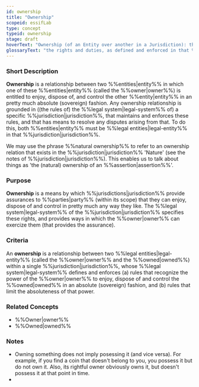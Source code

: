 ```yaml
---
id: ownership
title: "Ownership"
scopeid: essifLab
type: concept
typeid: ownership
stage: draft
hoverText: "Ownership (of an Entity over another in a Jurisdiction): the rights and duties, as defined and enforced in that Jurisdiction, of that Entity to enjoy, dispose of, and control the other Entity."
glossaryText: "the rights and duties, as defined and enforced in that %Jurisdiction%, of that %Entity% to enjoy, dispose of, and control the other %Entity%."
---
```


### Short Description
<!--REQUIRED--in 1-3 sentences that describe the concept to a layperson with reasonable accuracy.-->
**Ownership** is a relationship between two %%entities|entity%% in which one of these %%entities|entity%% (called the %%owner|owner%%) is entitled to enjoy, dispose of, and control the other %%entity|entity%% in an pretty much absolute (sovereign) fashion. Any ownership relationship is grounded in ((the rules of) the %%legal system|legal-system%% of) a specific %%jurisdiction|jurisdiction%%, that maintains and enforces these rules, and that has means to resolve any disputes arising from that. To do this, both %%entities|entity%% must be %%legal entities|legal-entity%% in that %%jurisdiction|jurisdiction%%.

We may use the phrase %%natural ownership%% to refer to an ownership relation that exists in the %%jurisdiction|jurisdiction%% 'Nature' (see the notes of %%jurisdiction|jurisdiction%%). This enables us to talk about things as 'the (natural) ownership of an %%assertion|assertion%%'.

### Purpose
**Ownership** is a means by which %%jurisdictions|jurisdiction%% provide assurances to %%parties|party%% (within its scope) that they can enjoy, dispose of and control in pretty much any way they like. The %%legal system|legal-system%% of the %%jurisdiction|jurisdiction%% specifies these rights, and provides ways in which the %%owner|owner%% can exercize them (that provides the assurance).

### Criteria
An **ownership** is a relationship between two %%legal entities|legal-entity%% (called the %%owner|owner%% and the %%owned|owned%%) within a single %%jurisdiction|jurisdiction%%, whose %%legal system|legal-system%% defines and enforces (a) rules that recognize the power of the %%owner|owner%% to enjoy, dispose of and control the %%owned|owned%% in an absolute (sovereign) fashion, and (b) rules that limit the absoluteness of that power.

### Related Concepts
- %%Owner|owner%%
- %%Owned|owned%%

### Notes
- Owning something does not imply posessing it (and vice versa). For example, if you find a coin that doesn't belong to you, you possess it but do not own it. Also, its rightful owner obviously owns it, but doesn't possess it at that point in time.
- 